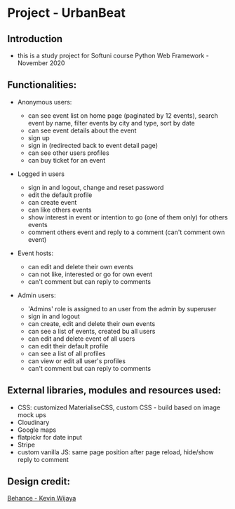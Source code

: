 # Project - UrbanBeat

## Introduction
* this is a study project for Softuni course Python Web Framework - November 2020

## Functionalities:

* Anonymous users:
    * can see event list on home page (paginated by 12 events), search event by name, filter events by city and type, sort by date
    * can see event details about the event
    * sign up
    * sign in (redirected back to event detail page)
    * can see other users profiles
    * can buy ticket for an event

* Logged in users
    * sign in and logout, change and reset password
    * edit the default profile
    * can create event
    * can like others events 
    * show interest in event or intention to go (one of them only) for others events
    * comment others event and reply to a comment (can't comment own event)

* Event hosts:
    * can edit and delete their own events
    * can not like, interested or go for own event
    * can't comment but can reply to comments

* Admin users:
    * 'Admins' role is assigned to an user from the admin by superuser
    * sign in and logout
    * can create, edit and delete their own events
    * can see a list of events, created bu all users 
    * can edit and delete event of all users
    * can edit their default profile
    * can see a list of all profiles
    * can view or edit all user's profiles
    * can't comment but can reply to comments
     
## External libraries, modules and resources used:

* CSS: customized MaterialiseCSS, custom CSS -  build based on image mock ups 
* Cloudinary
* Google maps
* flatpickr for date input
* Stripe
* custom vanilla JS: same page position after page reload, hide/show reply to comment

## Design credit: 

[Behance - Kevin Wijaya](https://www.behance.net/gallery/87681559/Event-Landing-Page)